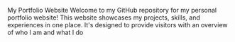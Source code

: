 My Portfolio Website
Welcome to my GitHub repository for my personal portfolio website! This website showcases my projects, skills, and experiences in one place. It's designed to provide visitors with an overview of who I am and what I do

